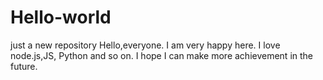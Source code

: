 # Hello-world
just a new repository
Hello,everyone. I am very happy here. I love node.js,JS, Python and so on.
I hope I can make more achievement in the future.
